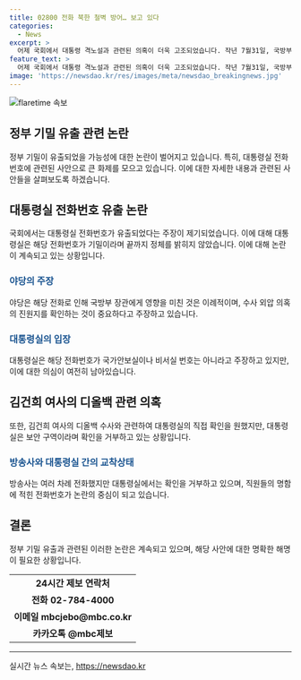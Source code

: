```yaml
---
title: 02800 전화 북한 철벽 방어… 보고 있다
categories:
  - News
excerpt: >
  어제 국회에서 대통령 격노설과 관련된 의혹이 더욱 고조되었습니다. 작년 7월31일, 국방부 장관에게 온 대통령실 전화 발신자의 실제 정체에 대한 논란이 이어지고 있습니다. 이에 대해 대통령실은 기밀이라며 정보를 공개하지 않고 있으며, 이에 대한 야당의 강력한 비판과 의혹 청취가 계속되고 있습니다. 또한 대통령실은 다른 사안에 대해서도 정보를 제공하기를 꺼리고 있음이 알려졌습니다. 이에 대한 정체성에 대한 의혹이 커지고 있으며, 사람들은 실제로 무엇이 일어났는지에 대해 깊은 관심을 갖고 있습니다.
feature_text: >
  어제 국회에서 대통령 격노설과 관련된 의혹이 더욱 고조되었습니다. 작년 7월31일, 국방부 장관에게 온 대통령실 전화 발신자의 실제 정체에 대한 논란이 이어지고 있습니다. 이에 대해 대통령실은 기밀이라며 정보를 공개하지 않고 있으며, 이에 대한 야당의 강력한 비판과 의혹 청취가 계속되고 있습니다. 또한 대통령실은 다른 사안에 대해서도 정보를 제공하기를 꺼리고 있음이 알려졌습니다. 이에 대한 정체성에 대한 의혹이 커지고 있으며, 사람들은 실제로 무엇이 일어났는지에 대해 깊은 관심을 갖고 있습니다.
image: 'https://newsdao.kr/res/images/meta/newsdao_breakingnews.jpg'
---
```


<p><img src="https://newsdao.kr/res/images/meta/newsdao_breakingnews.jpg" alt="flaretime 속보" /></p>

<h2 data-ke-size="size26">정부 기밀 유출 관련 논란</h2>

<p data-ke-size="size16">정부 기밀이 유출되었을 가능성에 대한 논란이 벌어지고 있습니다. 특히, 대통령실 전화번호에 관련된 사안으로 큰 화제를 모으고 있습니다. 이에 대한 자세한 내용과 관련된 사안들을 살펴보도록 하겠습니다.</p>

<h2 data-ke-size="size26">대통령실 전화번호 유출 논란</h2>

<p data-ke-size="size16">국회에서는 대통령실 전화번호가 유출되었다는 주장이 제기되었습니다. 이에 대해 대통령실은 해당 전화번호가 기밀이라며 끝까지 정체를 밝히지 않았습니다. 이에 대해 논란이 계속되고 있는 상황입니다.</p>

<h3><b><span style="color: #1a5490;">야당의 주장</span></b></h3>

<p data-ke-size="size16">야당은 해당 전화로 인해 국방부 장관에게 영향을 미친 것은 이례적이며, 수사 외압 의혹의 진원지를 확인하는 것이 중요하다고 주장하고 있습니다.</p>

<h3><b><span style="color: #1a5490;">대통령실의 입장</span></b></h3>

<p data-ke-size="size16">대통령실은 해당 전화번호가 국가안보실이나 비서실 번호는 아니라고 주장하고 있지만, 이에 대한 의심이 여전히 남아있습니다.</p>

<h2 data-ke-size="size26">김건희 여사의 디올백 관련 의혹</h2>

<p data-ke-size="size16">또한, 김건희 여사의 디올백 수사와 관련하여 대통령실의 직접 확인을 원했지만, 대통령실은 보안 구역이라며 확인을 거부하고 있는 상황입니다.</p>

<h3><b><span style="color: #1a5490;">방송사와 대통령실 간의 교착상태</span></b></h3>

<p data-ke-size="size16">방송사는 여러 차례 전화했지만 대통령실에서는 확인을 거부하고 있으며, 직원들의 명함에 적힌 전화번호가 논란의 중심이 되고 있습니다.</p>

<h2 data-ke-size="size26">결론</h2>

<p data-ke-size="size16">정부 기밀 유출과 관련된 이러한 논란은 계속되고 있으며, 해당 사안에 대한 명확한 해명이 필요한 상황입니다.</p>

<table>
  <tbody>
    <tr>
      <td style="text-align: center; height: 17px;"><b>24시간 제보 연락처</b></td>
    </tr>
    <tr>
      <td style="text-align: center; height: 17px;"><b>전화 02-784-4000</b></td>
    </tr>
    <tr>
      <td style="text-align: center; height: 17px;"><b>이메일 mbcjebo@mbc.co.kr</b></td>
    </tr>
    <tr>
      <td style="text-align: center; height: 17px;"><b>카카오톡 @mbc제보</b></td>
    </tr>
  </tbody>
</table>

<hr>
실시간 뉴스 속보는, <a href="https://newsdao.kr" rel="dofollow">https://newsdao.kr</a>


